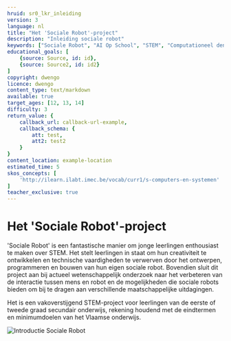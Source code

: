 ```yaml
---
hruid: sr0_lkr_inleiding
version: 3
language: nl
title: "Het 'Sociale Robot'-project"
description: "Inleiding sociale robot"
keywords: ["Sociale Robot", "AI Op School", "STEM", "Computationeel denken", "Grafisch programmeren"]
educational_goals: [
    {source: Source, id: id}, 
    {source: Source2, id: id2}
]
copyright: dwengo
licence: dwengo
content_type: text/markdown
available: true
target_ages: [12, 13, 14]
difficulty: 3
return_value: {
    callback_url: callback-url-example,
    callback_schema: {
        att: test,
        att2: test2
    }
}
content_location: example-location
estimated_time: 5
skos_concepts: [
    'http://ilearn.ilabt.imec.be/vocab/curr1/s-computers-en-systemen'
]
teacher_exclusive: true
---
```


# Het 'Sociale Robot'-project

'Sociale Robot' is een fantastische manier om jonge leerlingen enthousiast te maken over STEM. Het stelt leerlingen in staat om hun creativiteit te ontwikkelen en technische vaardigheden te verwerven door het ontwerpen, programmeren en bouwen van hun eigen sociale robot. Bovendien sluit dit project aan bij actueel wetenschappelijk onderzoek naar het verbeteren van de interactie tussen mens en robot en de mogelijkheden die sociale robots bieden om bij te dragen aan verschillende maatschappelijke uitdagingen. 

Het is een vakoverstijgend STEM-project voor leerlingen van de eerste of tweede graad secundair onderwijs, rekening houdend met de eindtermen en minimumdoelen van het Vlaamse onderwijs.

![](@youtube/https://www.youtube.com/embed/EsYs4k41U6w?list=PLHRY06NDfDXlBpLm5J3BK26Ul6GxGykDu "Introductie Sociale Robot")